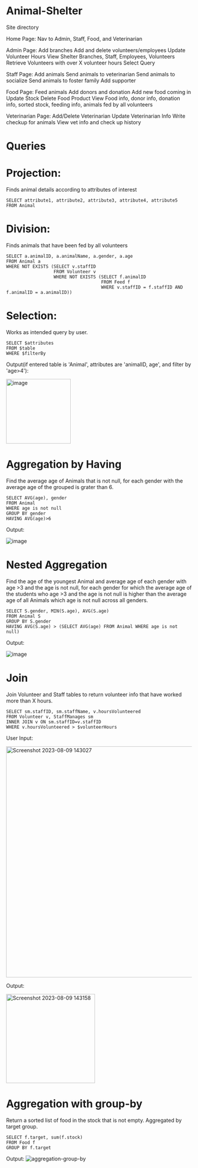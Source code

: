 # Animal-Shelter
Site directory

Home Page:
Nav to Admin, Staff, Food, and Veterinarian

Admin Page:
Add branches
Add and delete volunteers/employees
Update Volunteer Hours
View Shelter Branches, Staff, Employees, Volunteers
Retrieve Volunteers with over X volunteer hours
Select Query

Staff Page:
Add animals
Send animals to veterinarian
Send animals to socialize
Send animals to foster family
Add supporter

Food Page:
Feed animals
Add donors and donation
Add new food coming in
Update Stock
Delete Food Product
View Food info, donor info, donation info, sorted stock, feeding info, animals fed by all volunteers

Veterinarian Page:
Add/Delete Veterinarian
Update Veterinarian Info
Write checkup for animals
View vet info and check up history

# Queries

# Projection:
Finds animal details according to attributes of interest

```
SELECT attribute1, attribute2, attribute3, attribute4, attribute5
FROM Animal

```

# Division:
Finds animals that have been fed by all volunteers

```
SELECT a.animalID, a.animalName, a.gender, a.age
FROM Animal a
WHERE NOT EXISTS (SELECT v.staffID
                  FROM Volunteer v
                  WHERE NOT EXISTS (SELECT f.animalID
                                    FROM Feed f
                                    WHERE v.staffID = f.staffID AND f.animalID = a.animalID))

```

# Selection: 
Works as intended query by user.
```
SELECT $attributes
FROM $table
WHERE $filterBy
```

Output(if entered table is 'Animal', attributes are 'animalID, age', and filter by 'age>4'):

<img width="175" alt="image" src="https://media.github.students.cs.ubc.ca/user/18492/files/4d12cb45-0d39-4152-acd9-758088956b60">




# Aggregation by Having
Find the average age of Animals that is not null, for each gender with the average age of the grouped is grater than 6.
```
SELECT AVG(age), gender
FROM Animal
WHERE age is not null
GROUP BY gender
HAVING AVG(age)>6
```

Output:

![image](https://media.github.students.cs.ubc.ca/user/18492/files/a7918028-238f-4ec5-9199-a42718ad4f50)


# Nested Aggregation
Find the age of the youngest Animal and average age of each gender with age >3 and the age is not null, for each gender for which the average age of the students who age >3 and the age is not null is higher than the average age of all Animals which age is not null across all genders.
```
SELECT S.gender, MIN(S.age), AVG(S.age)
FROM Animal S
GROUP BY S.gender
HAVING AVG(S.age) > (SELECT AVG(age) FROM Animal WHERE age is not null)
```

Output:

![image](https://media.github.students.cs.ubc.ca/user/18492/files/501456ec-160b-4596-bebc-22406d6666d9)

# Join
Join Volunteer and Staff tables to return volunteer info that have worked more than X hours.
```
SELECT sm.staffID, sm.staffName, v.hoursVolunteered
FROM Volunteer v, StaffManages sm 
INNER JOIN v ON sm.staffID=v.staffID 
WHERE v.hoursVolunteered > $volunteerHours
```
User Input:

<img width="625" alt="Screenshot 2023-08-09 143027" src="https://media.github.students.cs.ubc.ca/user/7322/files/0cbd49e0-f36f-4a84-ace7-b3ab05afaacb">

Output:

<img width="241" alt="Screenshot 2023-08-09 143158" src="https://media.github.students.cs.ubc.ca/user/7322/files/fbddf7de-83b0-4c60-8fd4-4f104be60aeb">

# Aggregation with group-by
Return a sorted list of food in the stock that is not empty. Aggregated by target group.

```
SELECT f.target, sum(f.stock) 
FROM Food f 
GROUP BY f.target

```

Output:
![aggregation-group-by](https://media.github.students.cs.ubc.ca/user/7322/files/a40227a7-4b24-43f7-93c4-787b604df7ba)
